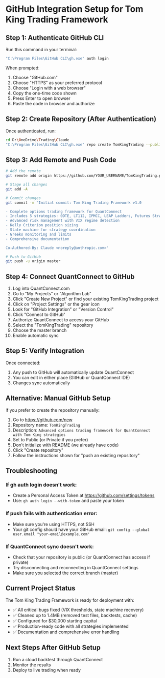 # GitHub Integration Setup for Tom King Trading Framework

## Step 1: Authenticate GitHub CLI

Run this command in your terminal:
```bash
"C:\Program Files\GitHub CLI\gh.exe" auth login
```

When prompted:
1. Choose "GitHub.com"
2. Choose "HTTPS" as your preferred protocol
3. Choose "Login with a web browser"
4. Copy the one-time code shown
5. Press Enter to open browser
6. Paste the code in browser and authorize

## Step 2: Create Repository (After Authentication)

Once authenticated, run:
```bash
cd D:\OneDrive\Trading\Claude
"C:\Program Files\GitHub CLI\gh.exe" repo create TomKingTrading --public --description "Advanced options trading framework for QuantConnect with Tom King strategies"
```

## Step 3: Add Remote and Push Code

```bash
# Add the remote
git remote add origin https://github.com/YOUR_USERNAME/TomKingTrading.git

# Stage all changes
git add -A

# Commit changes
git commit -m "Initial commit: Tom King Trading Framework v1.0

- Complete options trading framework for QuantConnect
- Includes 5 strategies: 0DTE, LT112, IPMCC, LEAP Ladders, Futures Strangles
- Advanced risk management with VIX regime detection
- Kelly Criterion position sizing
- State machine for strategy coordination
- Greeks monitoring and limits
- Comprehensive documentation

Co-Authored-By: Claude <noreply@anthropic.com>"

# Push to GitHub
git push -u origin master
```

## Step 4: Connect QuantConnect to GitHub

1. Log into QuantConnect.com
2. Go to "My Projects" or "Algorithm Lab"
3. Click "Create New Project" or find your existing TomKingTrading project
4. Click on "Project Settings" or the gear icon
5. Look for "GitHub Integration" or "Version Control"
6. Click "Connect to GitHub"
7. Authorize QuantConnect to access your GitHub
8. Select the "TomKingTrading" repository
9. Choose the master branch
10. Enable automatic sync

## Step 5: Verify Integration

Once connected:
1. Any push to GitHub will automatically update QuantConnect
2. You can edit in either place (GitHub or QuantConnect IDE)
3. Changes sync automatically

## Alternative: Manual GitHub Setup

If you prefer to create the repository manually:

1. Go to https://github.com/new
2. Repository name: `TomKingTrading`
3. Description: `Advanced options trading framework for QuantConnect with Tom King strategies`
4. Set to Public (or Private if you prefer)
5. Don't initialize with README (we already have code)
6. Click "Create repository"
7. Follow the instructions shown for "push an existing repository"

## Troubleshooting

### If gh auth login doesn't work:
- Create a Personal Access Token at https://github.com/settings/tokens
- Use: `gh auth login --with-token` and paste your token

### If push fails with authentication error:
- Make sure you're using HTTPS, not SSH
- Your git config should have your GitHub email: `git config --global user.email "your-email@example.com"`

### If QuantConnect sync doesn't work:
- Check that your repository is public (or QuantConnect has access if private)
- Try disconnecting and reconnecting in QuantConnect settings
- Make sure you selected the correct branch (master)

## Current Project Status

The Tom King Trading Framework is ready for deployment with:
- ✅ All critical bugs fixed (VIX thresholds, state machine recovery)
- ✅ Cleaned up to 1.4MB (removed test files, backtests, cache)
- ✅ Configured for $30,000 starting capital
- ✅ Production-ready code with all strategies implemented
- ✅ Documentation and comprehensive error handling

## Next Steps After GitHub Setup

1. Run a cloud backtest through QuantConnect
2. Monitor the results
3. Deploy to live trading when ready